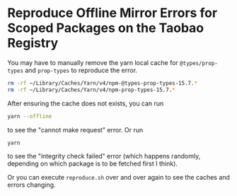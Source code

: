 # Reproduce Offline Mirror Errors for Scoped Packages on the Taobao Registry

You may have to manually remove the yarn local cache for `@types/prop-types` and `prop-types` to reproduce the error.

```bash
rm -rf ~/Library/Caches/Yarn/v4/npm-@types-prop-types-15.7.*
rm -rf ~/Library/Caches/Yarn/v4/npm-prop-types-15.7.*
```

After ensuring the cache does not exists, you can run

```bash
yarn --offline
```

to see the "cannot make request" error. Or run

```bash
yarn
```

to see the "integrity check failed" error (which happens randomly, depending on which package is to be fetched first I think).
 
Or you can execute `reproduce.sh` over and over again to see the caches and errors changing.
